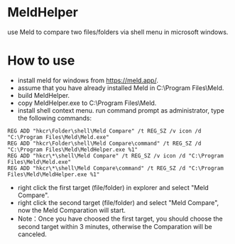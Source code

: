 # MeldHelper
use Meld to compare two files/folders via shell menu in microsoft windows.
# How to use
* install meld for windows from https://meld.app/.
* assume that you have already installed Meld in C:\Program Files\Meld.
* build MeldHelper.
* copy MeldHelper.exe to C:\Program Files\Meld.
* install shell context menu.
run command prompt as administrator, type the following commands:
```
REG ADD "hkcr\Folder\shell\Meld Compare" /t REG_SZ /v icon /d "C:\Program Files\Meld\Meld.exe"
REG ADD "hkcr\Folder\shell\Meld Compare\command" /t REG_SZ /d "C:\Program Files\Meld\MeldHelper.exe %1"
REG ADD "hkcr\*\shell\Meld Compare" /t REG_SZ /v icon /d "C:\Program Files\Meld\Meld.exe"
REG ADD "hkcr\*\shell\Meld Compare\command" /t REG_SZ /d "C:\Program Files\Meld\MeldHelper.exe %1"
```
* right click the first target (file/folder) in explorer and select "Meld Compare".
* right click the second target (file/folder) and select "Meld Compare", now the Meld Comparation will start.
* Note：Once you have choosed the first target, you should choose the second target within 3 minutes, otherwise the Comparation will be canceled.
